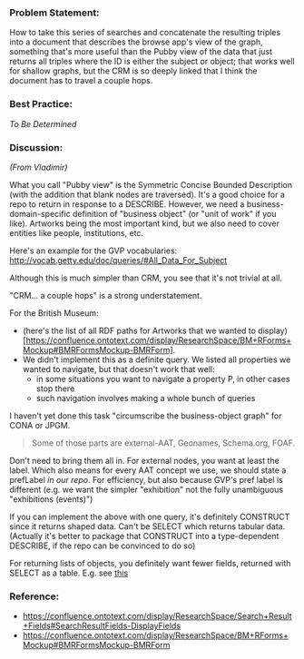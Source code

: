 ### Problem Statement:

How to take this series of searches and concatenate the resulting triples into a document that describes the browse app's view of the graph, something that's more useful than the Pubby view of the data that just returns all triples where the ID is either the subject or object; that works well for shallow graphs, but the CRM is so deeply linked that I think the document has to travel a couple hops.

### Best Practice:

*To Be Determined*

### Discussion:

*(From Vladimir)*


What you call "Pubby view" is the Symmetric Concise Bounded Description (with the addition that blank nodes are traversed). It's a good choice for a repo to return in response to a DESCRIBE. However, we need a business-domain-specific definition of "business object" (or "unit of work" if you like). Artworks being the most important kind, but we also need to cover entities like people, institutions, etc.

Here's an example for the GVP vocabularies: <http://vocab.getty.edu/doc/queries/#All_Data_For_Subject>

Although this is much simpler than CRM, you see that it's not trivial at all.

"CRM... a couple hops" is a strong understatement.

For the British Museum:

- (here's the list of all RDF paths for Artworks that we wanted to display)[https://confluence.ontotext.com/display/ResearchSpace/BM+RForms+Mockup#BMRFormsMockup-BMRForm].
- We didn't implement this as a definite query. We listed all properties we
wanted to navigate, but that doesn't work that well:
    - in some situations you want to navigate a property P, in other cases stop there
    - such navigation involves making a whole bunch of queries

I haven't yet done this task "circumscribe the business-object graph" for CONA or JPGM.


> Some of those parts are external-AAT, Geonames, Schema.org, FOAF. 

Don't need to bring them all in. For external nodes, you want at least the label.
Which also means for every AAT concept we use, we should state a prefLabel
*in our repo*. For efficiency, but also because GVP's pref label is different (e.g. we want
the simpler "exhibition" not the fully unambiguous "exhibitions (events)")

If you can implement the above with one query, it's definitely CONSTRUCT since it returns shaped data. Can't be SELECT which returns tabular data. (Actually it's better to package that CONSTRUCT into  a type-dependent DESCRIBE, if the repo can be convinced to do so)

For returning lists of objects, you definitely want fewer fields, returned with SELECT as a table. E.g. see [this](https://confluence.ontotext.com/display/ResearchSpace/Search+Result+Fields#SearchResultFields-DisplayFields)

### Reference:

* <https://confluence.ontotext.com/display/ResearchSpace/Search+Result+Fields#SearchResultFields-DisplayFields>
* <https://confluence.ontotext.com/display/ResearchSpace/BM+RForms+Mockup#BMRFormsMockup-BMRForm>
